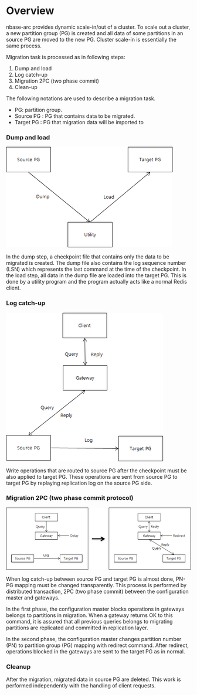 # Overview

nbase-arc provides dynamic scale-in/out of a cluster. To scale out a cluster, a new partition group (PG) is created and all data of some partitions in an source PG are moved to the new PG. Cluster scale-in is essentially the same process.

Migration task is processed as in following steps:
  1. Dump and load
  2. Log catch-up
  3. Migration 2PC (two phase commit)
  4. Clean-up

The following notations are used to describe a migration task.
  * PG: partition group.
  * Source PG : PG that contains data to be migrated.
  * Target PG : PG that migration data will be imported to

### Dump and load
![dump and load](/doc/images/mig1.png)

In the dump step, a checkpoint file that contains only the data to be migrated is created. 
The dump file also contains the log sequence number (LSN) which represents the last command at the time of the checkpoint. In the load step, all data in the dump file are loaded into the target PG. This is done by a utility program and the program actually acts like a normal Redis client.

### Log catch-up
![log catch-up](/doc/images/mig2.png)

Write operations that are routed to source PG after the checkpoint must be also applied to target PG.
These operations are sent from source PG to target PG by replaying replication log on the source PG side.


### Migration 2PC (two phase commit protocol)
![mig 2pc](/doc/images/mig3.png)

When log catch-up between source PG and target PG is almost done, PN-PG mapping must be changed transparently. This process is performed by distributed transaction, 2PC (two phase commit) between the configuration master and gateways.

In the first phase, the configuration master blocks operations in gateways belongs to partitions in migration. When a gateway returns OK to this command, it is assured that all previous queries belongs to migrating partitions are replicated and committed in replication layer.

In the second phase, the configuration master changes partition number (PN) to partition group (PG) mapping with redirect command.  After redirect, operations blocked in the gateways are sent to the target PG as in normal.

### Cleanup
After the migration, migrated data in source PG are deleted. This work is performed independently with the handling of client requests.
